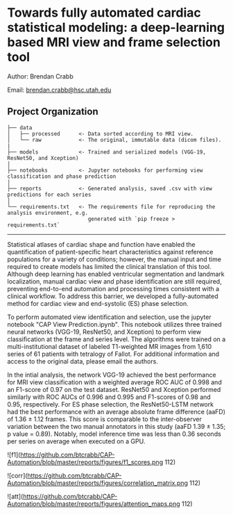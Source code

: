Towards fully automated cardiac statistical modeling: a deep-learning based MRI view and frame selection tool
==============================
Author: Brendan Crabb

Email: brendan.crabb@hsc.utah.edu


Project Organization
------------

    ├── data
    │   ├── processed      <- Data sorted according to MRI view.
    │   └── raw            <- The original, immutable data (dicom files).
    |
    ├── models             <- Trained and serialized models (VGG-19, ResNet50, and Xception)
    │
    ├── notebooks          <- Jupyter notebooks for performing view classification and phase prediction
    │
    ├── reports            <- Generated analysis, saved .csv with view predictions for each series
    │
    └── requirements.txt   <- The requirements file for reproducing the analysis environment, e.g.
                              generated with `pip freeze > requirements.txt`
                              
--------

Statistical atlases of cardiac shape and function have enabled the quantification of patient-specific heart characteristics against reference populations for a variety of conditions; however, the manual input and time required to create models has limited the clinical translation of this tool. Although deep learning has enabled ventricular segmentation and landmark localization, manual cardiac view and phase identification are still required, preventing end-to-end automation and processing times consistent with a clinical workflow. To address this barrier, we developed a fully-automated method for cardiac view and end-systolic (ES) phase selection. 

To perform automated view identification and selection, use the jupyter notebook "CAP View Prediction.ipynb". This notebook utilizes three trained neural networks (VGG-19, ResNet50, and Xception) to perform view classification at the frame and series level. The algorithms were trained on a multi-institutional dataset of labeled T1-weighted MR images from 1,610 series of 61 patients with tetralogy of Fallot. For additional information and access to the original data, please email the authors. 

In the intial analysis, the network VGG-19 achieved the best performance for MRI view classification with a weighted average ROC AUC of 0.998 and an F1-score of 0.97 on the test dataset. ResNet50 and Xception performed similarly with ROC AUCs of 0.996 and 0.995 and F1-scores of 0.98 and 0.95, respectively. For ES phase selection, the ResNet50-LSTM network had the best performance with an average absolute frame difference (aaFD) of 1.36 ± 1.12 frames. This score is comparable to the inter-observer variation between the two manual annotators in this study (aaFD 1.39 ± 1.35; p value = 0.89). Notably, model inference time was less than 0.36 seconds per series on average when executed on a GPU. 

![f1](https://github.com/btcrabb/CAP-Automation/blob/master/reports/figures/f1_scores.png 112)

![corr](https://github.com/btcrabb/CAP-Automation/blob/master/reports/figures/correlation_matrix.png 112)

![att](https://github.com/btcrabb/CAP-Automation/blob/master/reports/figures/attention_maps.png 112)
